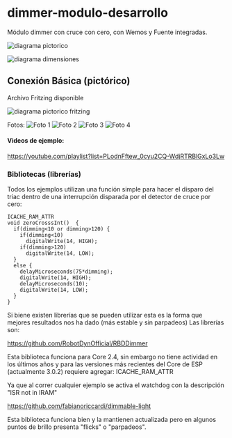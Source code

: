 # dimmer-modulo-desarrollo

Módulo dimmer con cruce con cero, con Wemos y Fuente integradas.


![diagrama pictorico](./Imagenes/pcb.png)

![diagrama dimensiones](./Imagenes/dimensiones.png)




<h2>Conexión Básica (pictórico)</h2>
Archivo Fritzing disponible

![diagrama pictorico fritzing](./Fritzing/pictorico_bb.png)


Fotos:
![Foto 1](./Fotos/1.jpg)
![Foto 2](./Fotos/2.jpg)
![Foto 3](./Fotos/3.jpg)
![Foto 4](./Fotos/4.jpg)

<h4>Videos de ejemplo:</h4>

<a href="https://youtube.com/playlist?list=PLodnFftew_0cyu2CQ-WdjRTRBlGxLo3Lw" target="_blank">https://youtube.com/playlist?list=PLodnFftew_0cyu2CQ-WdjRTRBlGxLo3Lw</a>


<h3>Bibliotecas (librerías)</h3>
Todos los ejemplos utilizan una función simple para hacer el disparo del triac dentro de una interrupción disparada por el detector de cruce por cero:

```
ICACHE_RAM_ATTR
void zeroCrosssInt()  {
  if(dimming<10 or dimming>120) {
    if(dimming<10)
      digitalWrite(14, HIGH);
    if(dimming>120)
      digitalWrite(14, LOW);
  }
  else {
    delayMicroseconds(75*dimming);
    digitalWrite(14, HIGH);
    delayMicroseconds(10);
    digitalWrite(14, LOW);
  }
}
```

Si biene existen librerías que se pueden utilizar esta es la forma que mejores resultados nos ha dado (más estable y sin parpadeos)
Las librerías son:

<a href="https://github.com/RobotDynOfficial/RBDDimmer" target="_blank">https://github.com/RobotDynOfficial/RBDDimmer</a>

Esta biblioteca funciona para Core 2.4, sin embargo no tiene actividad en los últimos años y para las versiones más recientes del Core de ESP (actualmente 3.0.2) requiere agregar:
ICACHE_RAM_ATTR

Ya que al correr cualquier ejemplo se activa el watchdog con la descripción "ISR not in IRAM"


<a href="https://github.com/fabianoriccardi/dimmable-light" target="_blank">https://github.com/fabianoriccardi/dimmable-light</a>

Esta biblioteca funciona bien y la mantienen actualizada pero en algunos puntos de brillo presenta "flicks" o "parpadeos".




